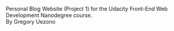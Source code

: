 Personal Blog Website (Project 1) for the Udacity Front-End Web Development Nanodegree course. <br />
By Gregory Uezono
